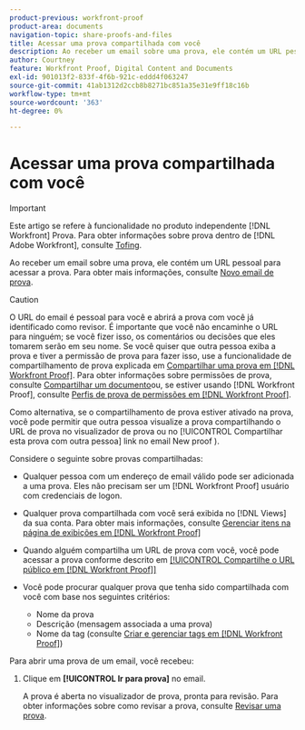 ```yaml
---
product-previous: workfront-proof
product-area: documents
navigation-topic: share-proofs-and-files
title: Acessar uma prova compartilhada com você
description: Ao receber um email sobre uma prova, ele contém um URL pessoal para acessar a prova. Para obter mais informações, consulte Novo email de prova.
author: Courtney
feature: Workfront Proof, Digital Content and Documents
exl-id: 901013f2-833f-4f6b-921c-eddd4f063247
source-git-commit: 41ab1312d2ccb8b8271bc851a35e31e9ff18c16b
workflow-type: tm+mt
source-wordcount: '363'
ht-degree: 0%

---
```


# Acessar uma prova compartilhada com você

>[!IMPORTANT]
>
>Este artigo se refere à funcionalidade no produto independente [!DNL Workfront] Prova. Para obter informações sobre prova dentro de [!DNL Adobe Workfront], consulte [Tofing](../../../review-and-approve-work/proofing/proofing.md).

Ao receber um email sobre uma prova, ele contém um URL pessoal para acessar a prova. Para obter mais informações, consulte [Novo email de prova](../../../workfront-proof/wp-emailsntfctns/proof-notifications-and-reminders/new-proof-email.md).

>[!CAUTION]
>
>O URL do email é pessoal para você e abrirá a prova com você já identificado como revisor. É importante que você não encaminhe o URL para ninguém; se você fizer isso, os comentários ou decisões que eles tomarem serão em seu nome. Se você quiser que outra pessoa exiba a prova e tiver a permissão de prova para fazer isso, use a funcionalidade de compartilhamento de prova explicada em [Compartilhar uma prova em [!DNL Workfront Proof]](../../../workfront-proof/wp-work-proofsfiles/share-proofs-and-files/share-proof.md). Para obter informações sobre permissões de prova, consulte [Compartilhar um documento](../../../workfront-basics/grant-and-request-access-to-objects/document-permissions.md)ou, se estiver usando [!DNL Workfront Proof], consulte [Perfis de prova de permissões em [!DNL Workfront Proof]](../../../workfront-proof/wp-acct-admin/account-settings/proof-perm-profiles-in-wp.md).
>
>Como alternativa, se o compartilhamento de prova estiver ativado na prova, você pode permitir que outra pessoa visualize a prova compartilhando o URL de prova no visualizador de prova ou no [!UICONTROL Compartilhar esta prova com outra pessoa] link no email New proof ).

Considere o seguinte sobre provas compartilhadas:

* Qualquer pessoa com um endereço de email válido pode ser adicionada a uma prova. Eles não precisam ser um [!DNL Workfront Proof] usuário com credenciais de logon.
* Qualquer prova compartilhada com você será exibida no [!DNL Views] da sua conta. Para obter mais informações, consulte [Gerenciar itens na página de exibições em [!DNL Workfront Proof]](../../../workfront-proof/wp-work-proofsfiles/manage-your-work/manage-items-on-views-page.md)
* Quando alguém compartilha um URL de prova com você, você pode acessar a prova conforme descrito em [[!UICONTROL Compartilhe o URL público em [!DNL Workfront Proof]]](../../../workfront-proof/wp-work-proofsfiles/share-proofs-and-files/share-public-url.md)
* Você pode procurar qualquer prova que tenha sido compartilhada com você com base nos seguintes critérios:

   * Nome da prova
   * Descrição (mensagem associada a uma prova)
   * Nome da tag (consulte [Criar e gerenciar tags em [!DNL Workfront Proof]](../../../workfront-proof/wp-work-proofsfiles/organize-your-work/create-and-manage-tags.md))

Para abrir uma prova de um email, você recebeu:

1. Clique em **[!UICONTROL Ir para prova]** no email.

   A prova é aberta no visualizador de prova, pronta para revisão. Para obter informações sobre como revisar a prova, consulte [Revisar uma prova](../../../review-and-approve-work/proofing/reviewing-proofs-within-workfront/review-a-proof/review-a-proof.md).
